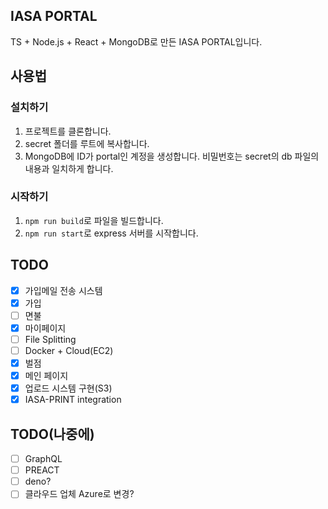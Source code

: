 ## IASA PORTAL

TS + Node.js + React + MongoDB로 만든 IASA PORTAL입니다.

## 사용법

### 설치하기

1. 프로젝트를 클론합니다.
1. secret 폴더를 루트에 복사합니다.
1. MongoDB에 ID가 portal인 계정을 생성합니다. 비밀번호는 secret의 db 파일의 내용과 일치하게 합니다.

### 시작하기

1. `npm run build`로 파일을 빌드합니다.
1. `npm run start`로 express 서버를 시작합니다.

## TODO

-   [X] 가입메일 전송 시스템
-   [X] 가입
-   [ ] 면불
-   [X] 마이페이지
-   [ ] File Splitting
-   [ ] Docker + Cloud(EC2)
-   [X] 벌점
-   [X] 메인 페이지
-   [X] 업로드 시스템 구현(S3)
-   [X] IASA-PRINT integration

## TODO(나중에)

-   [ ] GraphQL
-   [ ] PREACT
-   [ ] deno?
-   [ ] 클라우드 업체 Azure로 변경?
